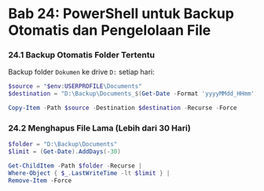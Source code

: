 # **Bab 24: PowerShell untuk Backup Otomatis dan Pengelolaan File**

### **24.1 Backup Otomatis Folder Tertentu**

Backup folder `Dokumen` ke drive `D:` setiap hari:
```powershell
$source = "$env:USERPROFILE\Documents"
$destination = "D:\Backup\Documents_$(Get-Date -Format 'yyyyMMdd_HHmm')"

Copy-Item -Path $source -Destination $destination -Recurse -Force
```

### **24.2 Menghapus File Lama (Lebih dari 30 Hari)**
```powershell
$folder = "D:\Backup\Documents"
$limit = (Get-Date).AddDays(-30)

Get-ChildItem -Path $folder -Recurse |
Where-Object { $_.LastWriteTime -lt $limit } |
Remove-Item -Force
```
